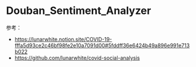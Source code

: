 # Douban_Sentiment_Analyzer

参考：
- https://lunarwhite.notion.site/COVID-19-fffa5d93ce2c46bf98fe2e10a7091d00#5fddff36e6424b49a896e991e713b022
- https://github.com/lunarwhite/covid-social-analysis
